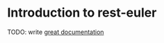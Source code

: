 # Introduction to rest-euler

TODO: write [great documentation](http://jacobian.org/writing/what-to-write/)
